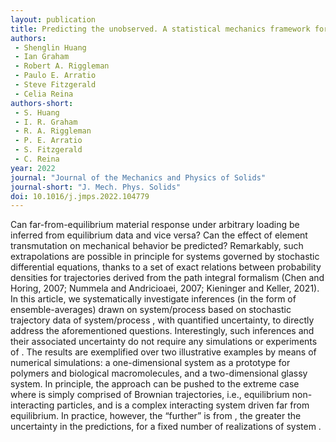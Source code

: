 ```yaml
---
layout: publication
title: Predicting the unobserved. A statistical mechanics framework for non-equilibrium material response with quantified uncertainty
authors:
 - Shenglin Huang
 - Ian Graham
 - Robert A. Riggleman
 - Paulo E. Arratio
 - Steve Fitzgerald 
 - Celia Reina
authors-short:
 - S. Huang
 - I. R. Graham
 - R. A. Riggleman
 - P. E. Arratio
 - S. Fitzgerald 
 - C. Reina
year: 2022
journal: "Journal of the Mechanics and Physics of Solids"
journal-short: "J. Mech. Phys. Solids"
doi: 10.1016/j.jmps.2022.104779
---
```

Can far-from-equilibrium material response under arbitrary loading be inferred from equilibrium data and vice versa? Can the effect of element transmutation on mechanical behavior be predicted? Remarkably, such extrapolations are possible in principle for systems governed by stochastic differential equations, thanks to a set of exact relations between probability densities for trajectories derived from the path integral formalism (Chen and Horing, 2007; Nummela and Andricioaei, 2007; Kieninger and Keller, 2021). In this article, we systematically investigate inferences (in the form of ensemble-averages) drawn on system/process  based on stochastic trajectory data of system/process , with quantified uncertainty, to directly address the aforementioned questions. Interestingly, such inferences and their associated uncertainty do not require any simulations or experiments of . The results are exemplified over two illustrative examples by means of numerical simulations: a one-dimensional system as a prototype for polymers and biological macromolecules, and a two-dimensional glassy system. In principle, the approach can be pushed to the extreme case where  is simply comprised of Brownian trajectories, i.e., equilibrium non-interacting particles, and  is a complex interacting system driven far from equilibrium. In practice, however, the “further”  is from , the greater the uncertainty in the predictions, for a fixed number of realizations of system .
